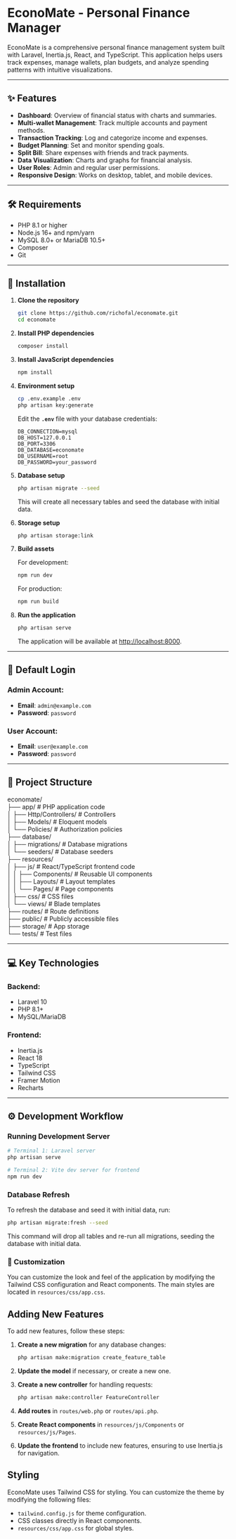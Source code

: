 # EconoMate - Personal Finance Manager

EconoMate is a comprehensive personal finance management system built with Laravel, Inertia.js, React, and TypeScript. This application helps users track expenses, manage wallets, plan budgets, and analyze spending patterns with intuitive visualizations.

---

## ✨ Features

-   **Dashboard**: Overview of financial status with charts and summaries.
-   **Multi-wallet Management**: Track multiple accounts and payment methods.
-   **Transaction Tracking**: Log and categorize income and expenses.
-   **Budget Planning**: Set and monitor spending goals.
-   **Split Bill**: Share expenses with friends and track payments.
-   **Data Visualization**: Charts and graphs for financial analysis.
-   **User Roles**: Admin and regular user permissions.
-   **Responsive Design**: Works on desktop, tablet, and mobile devices.

---

## 🛠️ Requirements

-   PHP 8.1 or higher
-   Node.js 16+ and npm/yarn
-   MySQL 8.0+ or MariaDB 10.5+
-   Composer
-   Git

---

## 🚀 Installation

1. **Clone the repository**

    ```bash
    git clone https://github.com/richofal/economate.git
    cd economate
    ```

2. **Install PHP dependencies**

    ```bash
    composer install
    ```

3. **Install JavaScript dependencies**

    ```bash
    npm install
    ```

4. **Environment setup**

    ```bash
    cp .env.example .env
    php artisan key:generate
    ```

    Edit the **`.env`** file with your database credentials:

    ```env
    DB_CONNECTION=mysql
    DB_HOST=127.0.0.1
    DB_PORT=3306
    DB_DATABASE=economate
    DB_USERNAME=root
    DB_PASSWORD=your_password
    ```

5. **Database setup**

    ```bash
    php artisan migrate --seed
    ```

    This will create all necessary tables and seed the database with initial data.

6. **Storage setup**

    ```bash
    php artisan storage:link
    ```

7. **Build assets**

    For development:

    ```bash
    npm run dev
    ```

    For production:

    ```bash
    npm run build
    ```

8. **Run the application**

    ```bash
    php artisan serve
    ```

    The application will be available at [http://localhost:8000](http://localhost:8000).

---

## 🔑 Default Login

### Admin Account:

-   **Email**: `admin@example.com`
-   **Password**: `password`

### User Account:

-   **Email**: `user@example.com`
-   **Password**: `password`

---

## 📂 Project Structure

economate/  
├── app/ # PHP application code  
│ ├── Http/Controllers/ # Controllers  
│ ├── Models/ # Eloquent models  
│ └── Policies/ # Authorization policies  
├── database/  
│ ├── migrations/ # Database migrations  
│ └── seeders/ # Database seeders  
├── resources/  
│ ├── js/ # React/TypeScript frontend code  
│ │ ├── Components/ # Reusable UI components  
│ │ ├── Layouts/ # Layout templates  
│ │ └── Pages/ # Page components  
│ ├── css/ # CSS files  
│ └── views/ # Blade templates  
├── routes/ # Route definitions  
├── public/ # Publicly accessible files  
├── storage/ # App storage  
└── tests/ # Test files

---

## 💻 Key Technologies

### Backend:

-   Laravel 10
-   PHP 8.1+
-   MySQL/MariaDB

### Frontend:

-   Inertia.js
-   React 18
-   TypeScript
-   Tailwind CSS
-   Framer Motion
-   Recharts

---

## ⚙️ Development Workflow

### Running Development Server

```bash
# Terminal 1: Laravel server
php artisan serve

# Terminal 2: Vite dev server for frontend
npm run dev
```

### Database Refresh

To refresh the database and seed it with initial data, run:

```bash
php artisan migrate:fresh --seed
```

This command will drop all tables and re-run all migrations, seeding the database with initial data.

### 🎨 Customization

You can customize the look and feel of the application by modifying the Tailwind CSS configuration and React components. The main styles are located in `resources/css/app.css`.

## Adding New Features

To add new features, follow these steps:

1. **Create a new migration** for any database changes:

    ```bash
    php artisan make:migration create_feature_table
    ```

2. **Update the model** if necessary, or create a new one.
3. **Create a new controller** for handling requests:

    ```bash
    php artisan make:controller FeatureController
    ```

4. **Add routes** in `routes/web.php` or `routes/api.php`.
5. **Create React components** in `resources/js/Components` or `resources/js/Pages`.
6. **Update the frontend** to include new features, ensuring to use Inertia.js for navigation.

## Styling

EconoMate uses Tailwind CSS for styling. You can customize the theme by modifying the following files:

-   `tailwind.config.js` for theme configuration.
-   CSS classes directly in React components.
-   `resources/css/app.css` for global styles.
